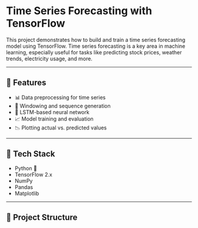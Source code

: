 # Time Series Forecasting with TensorFlow

This project demonstrates how to build and train a time series forecasting model using TensorFlow. Time series forecasting is a key area in machine learning, especially useful for tasks like predicting stock prices, weather trends, electricity usage, and more.

---


## 📌 Features

- 📊 Data preprocessing for time series
- 📐 Windowing and sequence generation
- 🧠 LSTM-based neural network
- 📈 Model training and evaluation
- 📉 Plotting actual vs. predicted values

---

## 🧰 Tech Stack

- Python 🐍
- TensorFlow 2.x
- NumPy
- Pandas
- Matplotlib

---

## 📂 Project Structure

